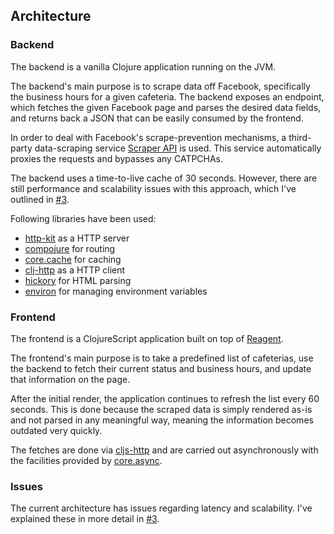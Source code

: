 ## Architecture

### Backend

The backend is a vanilla Clojure application running on the JVM.

The backend's main purpose is to scrape data off Facebook, specifically the business hours for a given cafeteria. The backend exposes an endpoint, which fetches the given Facebook page and parses the desired data fields, and returns back a JSON that can be easily consumed by the frontend.

In order to deal with Facebook's scrape-prevention mechanisms, a third-party data-scraping service [Scraper API](https://www.scraperapi.com/) is used. This service automatically proxies the requests and bypasses any CATPCHAs.

The backend uses a time-to-live cache of 30 seconds. However, there are still performance and scalability issues with this approach, which I've outlined in [#3](https://github.com/jukkhop/kahvilat/issues/3).

Following libraries have been used:

- [http-kit](https://www.http-kit.org/) as a HTTP server
- [compojure](https://github.com/weavejester/compojure) for routing
- [core.cache](https://github.com/clojure/core.cache) for caching
- [clj-http](https://github.com/dakrone/clj-http) as a HTTP client
- [hickory](https://github.com/davidsantiago/hickory) for HTML parsing
- [environ](https://github.com/weavejester/environ) for managing environment variables

### Frontend

The frontend is a ClojureScript application built on top of [Reagent](https://github.com/reagent-project/reagent).

The frontend's main purpose is to take a predefined list of cafeterias, use the backend to fetch their current status and business hours, and update that information on the page.

After the initial render, the application continues to refresh the list every 60 seconds. This is done because the scraped data is simply rendered as-is and not parsed in any meaningful way, meaning the information becomes outdated very quickly.

The fetches are done via [cljs-http](https://github.com/r0man/cljs-http) and are carried out asynchronously with the facilities provided by [core.async](https://github.com/clojure/core.async).

### Issues

The current architecture has issues regarding latency and scalability. I've explained these in more detail in [#3](https://github.com/jukkhop/kahvilat/issues/3).
